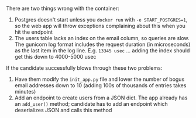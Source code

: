 There are two things wrong with the container:

1. Postgres doesn't start unless you `docker run` with `-e START_POSTGRES=1`, so
   the web app will throw exceptions complaining about this when you hit the endpoint
1. The users table lacks an index on the email column, so queries are slow. The gunicorn
   log format includes the request duration (in microseconds) as the last item in the log
   line.  E.g. `13345 usec` ... adding the index should get this down to 4000-5000 usec

If the candidate successfully blows through these two problems:
1. Have them modify the `init_app.py` file and lower the number of bogus email addresses down to 10
   (adding 100s of thousands of entries takes minutes)
1. Add an endpoint to create users from a JSON dict. The app already has an `add_user()` method;
   candidate has to add an endpoint which deserializes JSON and calls this method
